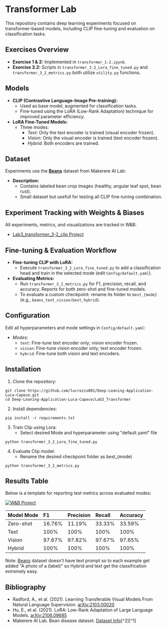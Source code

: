 # Transformer Lab

This repository contains deep learning experiments focused on transformer-based models, including CLIP fine-tuning and evaluation on classification tasks.

## Exercises Overview

- **Exercise 1 \& 2:** Implemented in `transformer_1-2.ipynb`.
- **Exercise 3.2:** Scripts in `transformer_3_2_Lora_fine_tuned.py` and `transformer_3_2_metrics.py` both utilize `utility.py` functions.


## Models

- **CLIP (Contrastive Language-Image Pre-training):**
    - Used as base model, augmented for classification tasks.
    - Fine-tuned using the LoRA (Low-Rank Adaptation) technique for improved parameter efficiency.
- **LoRA Fine-Tuned Models:**
    - Three modes:
        - *Text*: Only the text encoder is trained (visual encoder frozen).
        - *Vision*: Only the visual encoder is trained (text encoder frozen).
        - *Hybrid*: Both encoders are trained.


## Dataset

Experiments use the [**Beans**](https://huggingface.co/datasets/AI-Lab-Makerere/beans) dataset from Makerere AI Lab:

- **Description:**
    - Contains labeled bean crop images (healthy, angular leaf spot, bean rust).
    - Small dataset but usefull for testing all CLIP fine-tuning combination.


## Experiment Tracking with Weights \& Biases

All experiments, metrics, and visualizations are tracked in W\&B:

- [Lab3_transformer_3-2_clip Project](https://wandb.ai/lucacapece007-universit-di-firenze/Lab3_transformer_3-2_clip?nw=nwuserlucacapece007)


## Fine-tuning \& Evaluation Workflow

- **Fine-tuning CLIP with LoRA:**
    - Execute `transformer_3_2_Lora_fine_tuned.py` to add a classification head and train in the selected mode (edit `Config/default.yaml`).
- **Evaluating Metrics:**
    - Run `transformer_3_2_metrics.py` for F1, precision, recall, and accuracy. Reports for both zero-shot and fine-tuned models.
    - To evaluate a custom checkpoint: rename its folder to `best_{mode}` (e.g., `beans_text_vision/best_hybrid`).


## Configuration

Edit all hyperparameters and mode settings in `Config/default.yaml`:

- *Modes:*
    - `text`: Fine-tune text encoder only; vision encoder frozen.
    - `vision`: Fine-tune vision encoder only; text encoder frozen.
    - `hybrid`: Fine-tune both vision and text encoders.


## Installation

1. Clone the repository:

```
git clone https://github.com/lucrezio001/Deep-Leaning-Application-Luca-Capece.git
cd Deep-Leaning-Application-Luca-Capece/Lab3_Transformer
```

2. Install dependencies:

```
pip install -r requirements.txt
```

3. Train Clip using Lora:
    - Select desired Mode and hyperparameter using "default.yaml" file 
```
python transformer_3_2_Lora_fine_tuned.py
```
4. Evaluate Clip model:
    - Rename the desired checkpoint folder as best_(mode)
```
python transformer_3_2_metrics.py
```

## Results Table

Below is a template for reporting test metrics across evaluated modes:

[![W&B Project](https://img.shields.io/badge/W%26B-Project-lightgrey?logo=wandb)](https://wandb.ai/lucacapece007-universit-di-firenze/Lab3_transformer_3-2_clip_metrics?nw=nwuserlucacapece007)

| Model Mode | F1 | Precision | Recall | Accuracy |
| :-- | :-- | :-- | :-- | :-- |
| Zero-shot | 16.76% | 11.19% | 33.33% | 33.59% |
| Text | 100% | 100% | 100% | 100% |
| Vision | 97.67% | 97.82% | 97.67% | 97.65% |
| Hybrid | 100% | 100% | 100% | 100% |

Note: [Beans](https://huggingface.co/datasets/AI-Lab-Makerere/beans) dataset doesn't have text prompt so to each example get added "A photo of a (label)" so Hybrid and text get the classification extremely easy.

## Bibliography

- Radford, A., et al. (2021). Learning Transferable Visual Models From Natural Language Supervision. [arXiv:2103.00020](https://arxiv.org/abs/2103.00020)
- Hu, E., et al. (2021). LoRA: Low-Rank Adaptation of Large Language Models. [arXiv:2106.09685](https://arxiv.org/abs/2106.09685)
- Makerere AI Lab. Bean disease dataset. [Dataset Info](https://huggingface.co/datasets/AI-Lab-Makerere/beans)[^2][^1]
